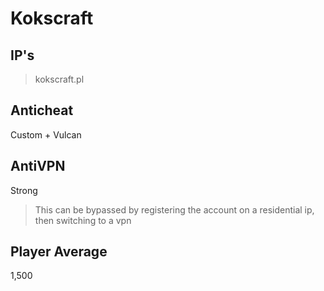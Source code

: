 # Kokscraft
## IP's

> kokscraft.pl

## Anticheat
Custom + Vulcan

## AntiVPN
Strong
> This can be bypassed by registering the account on a residential ip, then switching to a vpn

## Player Average
1,500